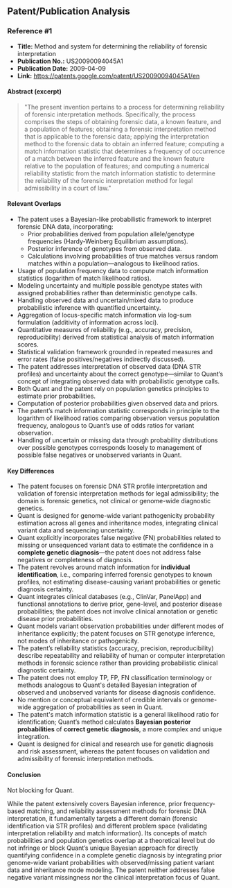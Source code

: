 ## Patent/Publication Analysis

### Reference #1

- **Title:** Method and system for determining the reliability of forensic interpretation
- **Publication No.:** US20090094045A1
- **Publication Date:** 2009-04-09
- **Link:** https://patents.google.com/patent/US20090094045A1/en

#### Abstract (excerpt)

> "The present invention pertains to a process for determining reliability of forensic interpretation methods. Specifically, the process comprises the steps of obtaining forensic data, a known feature, and a population of features; obtaining a forensic interpretation method that is applicable to the forensic data; applying the interpretation method to the forensic data to obtain an inferred feature; computing a match information statistic that determines a frequency of occurrence of a match between the inferred feature and the known feature relative to the population of features; and computing a numerical reliability statistic from the match information statistic to determine the reliability of the forensic interpretation method for legal admissibility in a court of law."

#### Relevant Overlaps

- The patent uses a Bayesian-like probabilistic framework to interpret forensic DNA data, incorporating:
  - Prior probabilities derived from population allele/genotype frequencies (Hardy-Weinberg Equilibrium assumptions).
  - Posterior inference of genotypes from observed data.
  - Calculations involving probabilities of true matches versus random matches within a population—analogous to likelihood ratios.
- Usage of population frequency data to compute match information statistics (logarithm of match likelihood ratios).
- Modeling uncertainty and multiple possible genotype states with assigned probabilities rather than deterministic genotype calls.
- Handling observed data and uncertain/mixed data to produce probabilistic inference with quantified uncertainty.
- Aggregation of locus-specific match information via log-sum formulation (additivity of information across loci).
- Quantitative measures of reliability (e.g., accuracy, precision, reproducibility) derived from statistical analysis of match information scores.
- Statistical validation framework grounded in repeated measures and error rates (false positives/negatives indirectly discussed).
- The patent addresses interpretation of observed data (DNA STR profiles) and uncertainty about the correct genotype—similar to Quant’s concept of integrating observed data with probabilistic genotype calls.
- Both Quant and the patent rely on population genetics principles to estimate prior probabilities.
- Computation of posterior probabilities given observed data and priors.
- The patent’s match information statistic corresponds in principle to the logarithm of likelihood ratios comparing observation versus population frequency, analogous to Quant’s use of odds ratios for variant observation.
- Handling of uncertain or missing data through probability distributions over possible genotypes corresponds loosely to management of possible false negatives or unobserved variants in Quant.

#### Key Differences

- The patent focuses on forensic DNA STR profile interpretation and validation of forensic interpretation methods for legal admissibility; the domain is forensic genetics, not clinical or genome-wide diagnostic genetics.
- Quant is designed for genome-wide variant pathogenicity probability estimation across all genes and inheritance modes, integrating clinical variant data and sequencing uncertainty.
- Quant explicitly incorporates false negative (FN) probabilities related to missing or unsequenced variant data to estimate the confidence in a **complete genetic diagnosis**—the patent does not address false negatives or completeness of diagnosis.
- The patent revolves around match information for **individual identification**, i.e., comparing inferred forensic genotypes to known profiles, not estimating disease-causing variant probabilities or genetic diagnosis certainty.
- Quant integrates clinical databases (e.g., ClinVar, PanelApp) and functional annotations to derive prior, gene-level, and posterior disease probabilities; the patent does not involve clinical annotation or genetic disease prior probabilities.
- Quant models variant observation probabilities under different modes of inheritance explicitly; the patent focuses on STR genotype inference, not modes of inheritance or pathogenicity.
- The patent’s reliability statistics (accuracy, precision, reproducibility) describe repeatability and reliability of human or computer interpretation methods in forensic science rather than providing probabilistic clinical diagnostic certainty.
- The patent does not employ TP, FP, FN classification terminology or methods analogous to Quant's detailed Bayesian integration of observed and unobserved variants for disease diagnosis confidence.
- No mention or conceptual equivalent of credible intervals or genome-wide aggregation of probabilities as seen in Quant.
- The patent's match information statistic is a general likelihood ratio for identification; Quant’s method calculates **Bayesian posterior probabilities** of **correct genetic diagnosis**, a more complex and unique integration.
- Quant is designed for clinical and research use for genetic diagnosis and risk assessment, whereas the patent focuses on validation and admissibility of forensic interpretation methods.

#### Conclusion

Not blocking for Quant.

While the patent extensively covers Bayesian inference, prior frequency-based matching, and reliability assessment methods for forensic DNA interpretation, it fundamentally targets a different domain (forensic identification via STR profiles) and different problem space (validating interpretation reliability and match information). Its concepts of match probabilities and population genetics overlap at a theoretical level but do not infringe or block Quant’s unique Bayesian approach for directly quantifying confidence in a complete genetic diagnosis by integrating prior genome-wide variant probabilities with observed/missing patient variant data and inheritance mode modeling. The patent neither addresses false negative variant missingness nor the clinical interpretation focus of Quant.
